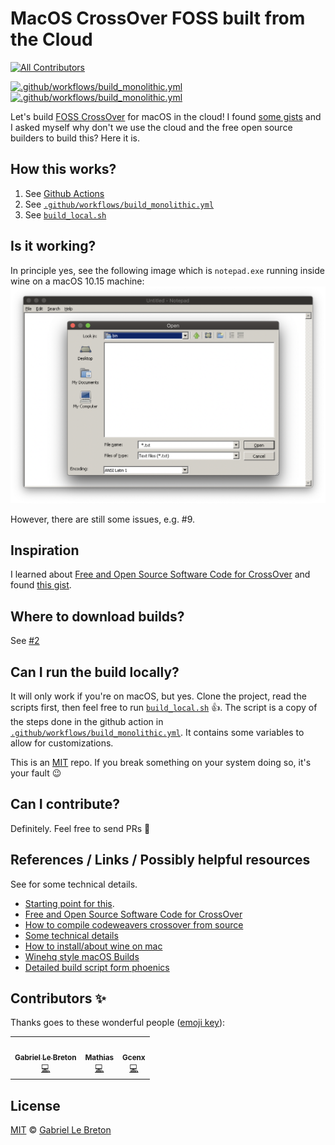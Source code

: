 # MacOS CrossOver FOSS built from the Cloud

<!-- ALL-CONTRIBUTORS-BADGE:START - Do not remove or modify this section -->
[![All Contributors](https://img.shields.io/badge/all_contributors-3-orange.svg?style=flat-square)](#contributors-)
<!-- ALL-CONTRIBUTORS-BADGE:END -->


[![.github/workflows/build_monolithic.yml](https://github.com/GabLeRoux/macos-crossover-cloud-build/workflows/Wine-Crossover-MacOS/badge.svg)](https://github.com/GabLeRoux/macos-crossover-cloud-build/actions)
[![.github/workflows/build_monolithic.yml](https://github.com/GabLeRoux/macos-crossover-cloud-build/workflows/Wine-Crossover-MacOS-local/badge.svg)](https://github.com/GabLeRoux/macos-crossover-cloud-build/actions)

Let's build [FOSS CrossOver][foss-crossover] for macOS in the cloud! I found [some gists][crossover-gist] and I asked myself why don't we use the cloud and the free open source builders to build this? Here it is.

## How this works?

1. See [Github Actions](https://github.com/features/actions)
2. See [`.github/workflows/build_monolithic.yml`](./.github/workflows/build_monolithic.yml)
3. See [`build_local.sh`](./build_local.sh)

## Is it working?

In principle yes, see the following image which is `notepad.exe` running inside wine on a macOS 10.15 machine:
![Notepad running in wine](doc/wine64_notepad.png)

However, there are still some issues, e.g. #9.

## Inspiration

I learned about [Free and Open Source Software Code for CrossOver][foss-crossover] and found [this gist][crossover-gist].

## Where to download builds?

See [#2](https://github.com/GabLeRoux/macos-crossover-cloud-build/issues/2)

## Can I run the build locally?

It will only work if you're on macOS, but yes.
Clone the project, read the scripts first, then feel free to run [`build_local.sh`](./build_local.sh) 👍.
The script is a copy of the steps done in the github action in [`.github/workflows/build_monolithic.yml`](./.github/workflows/build_monolithic.yml).
It contains some variables to allow for customizations.

This is an [MIT](LICENSE.md) repo. If you break something on your system doing so, it's your fault 😉

## Can I contribute?

Definitely. Feel free to send PRs 🚀

## References / Links / Possibly helpful resources
See  for some technical details.
* [Starting point for this][crossover-gist].
* [Free and Open Source Software Code for CrossOver][foss-crossover]
* [How to compile codeweavers crossover from source][alex4386]
* [Some technical details][mails-dec2019]
* [How to install/about wine on mac][wine-on-mac]
* [Winehq style macOS Builds][winehq-style]
* [Detailed build script form phoenics][phoenics-winebuild]

[crossover-gist]: https://gist.github.com/sarimarton/471e9ff8046cc746f6ecb8340f942647
[foss-crossover]: https://www.codeweavers.com/crossover/source
[alex4386]: https://gist.github.com/Alex4386/4cce275760367e9f5e90e2553d655309
[mails-dec2019]: https://www.winehq.org/pipermail/wine-devel/2019-December/156602.html
[wine-on-mac]: https://github.com/Gcenx/wine-on-mac
[winehq-style]: https://github.com/Gcenx/macOS_Wine_builds
[phoenics-winebuild]: https://github.com/PhoenicisOrg/phoenicis-winebuild/blob/cf86dd3c98ba0b8fdbd5f9fc02bc5a4c15587ee9/builders/scripts/builder_darwin_x86on64_wine#L42-L46

## Contributors ✨

Thanks goes to these wonderful people ([emoji key](https://allcontributors.org/docs/en/emoji-key)):

<!-- ALL-CONTRIBUTORS-LIST:START - Do not remove or modify this section -->
<!-- prettier-ignore-start -->
<!-- markdownlint-disable -->
<table>
  <tr>
    <td align="center"><a href="https://gableroux.com"><img src="https://avatars.githubusercontent.com/u/1264761?v=4?s=100" width="100px;" alt=""/><br /><sub><b>Gabriel Le Breton</b></sub></a><br /><a href="https://github.com/GabLeRoux/macos-crossover-cloud-build/commits?author=GabLeRoux" title="Code">💻</a></td>
    <td align="center"><a href="https://github.com/dasmy"><img src="https://avatars.githubusercontent.com/u/5322274?v=4?s=100" width="100px;" alt=""/><br /><sub><b>Mathias</b></sub></a><br /><a href="https://github.com/GabLeRoux/macos-crossover-cloud-build/commits?author=dasmy" title="Code">💻</a></td>
        <td align="center"><a href="https://github.com/Gcenx"><img src="https://avatars.githubusercontent.com/u/38226388?v=4?s=100" width="100px;" alt=""/><br /><sub><b>Gcenx</b></sub></a><br /><a href="https://github.com/GabLeRoux/macos-crossover-cloud-build/commits?author=Gcenx" title="Code">💻</a></td>
  </tr>
</table>

<!-- markdownlint-restore -->
<!-- prettier-ignore-end -->

<!-- ALL-CONTRIBUTORS-LIST:END -->

## License

[MIT](LICENSE.md) © [Gabriel Le Breton](https://gableroux.com)
